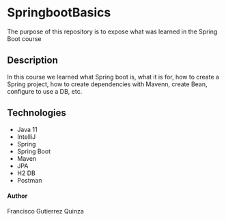 # SpringbootBasics

The purpose of this repository is to expose what was learned in the Spring Boot course

## Description

In this course we learned what Spring boot is, what it is for, how to create a Spring project, how to create dependencies with Mavenn, create Bean, configure to use a DB, etc.

## Technologies

- Java 11
- IntelliJ
- Spring
- Spring Boot
- Maven
- JPA
- H2 DB
- Postman

#### Author

Francisco Gutierrez Quinza
